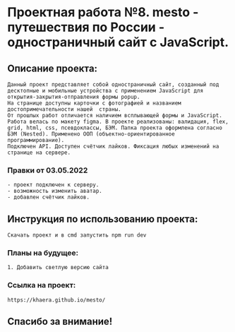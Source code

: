 # Проектная работа №8. mesto - путешествия по России - одностраничный сайт с JavaScript.

## Описание проекта:
    Данный проект представляет собой одностраничный сайт, созданный под десктопные и мобильные устройства с применением JavaScript для открытия-закрытия-отправления формы popup.
    На странице доступны карточки с фотографией и названием достопримечательности нашей  страны.
    От прошлых работ отличается наличием всплывающей формы и JavaScript. Работа велась по макету figma. В проекте реализованы: валидация, flex, grid, html, css, псевдоклассы, БЭМ. Папка проекта оформлена согласно БЭМ (Nested). Применено ООП (объектно-ориентированное программирование).
    Подключен API. Доступен счётчик лайков. Фиксация любых изменений на странице на сервере.

### Правки от 03.05.2022
    - проект подключен к серверу.
    - возможность изменить аватар.
    - добавлен счётчик лайков.


## Инструкция по использованию проекта:
    Скачать проект и в cmd запустить npm run dev

### Планы на будущее:
    1. Добавить светлую версию сайта

### Ссылка на проект:
    https://khaera.github.io/mesto/

## Спасибо за внимание!
